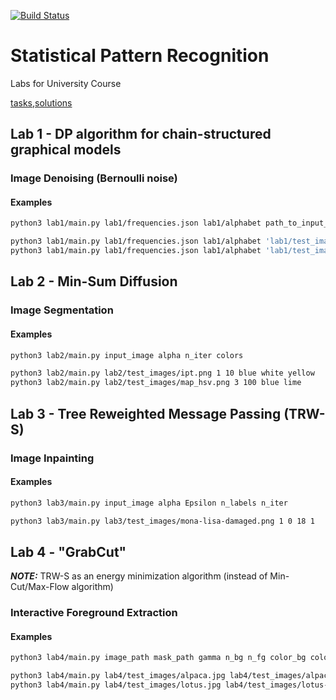 [![Build Status](https://travis-ci.com/maksymshylo/statistical_pattern_recognition.svg?token=j9Kqn8jNSznud7EAtsqm&branch=main)](https://travis-ci.com/maksymshylo/statistical_pattern_recognition)

# Statistical Pattern Recognition
Labs for University Course     


[tasks](https://github.com/maksymshylo/statistical_pattern_recognition/blob/main/tasks.pdf "tasks"),[solutions](https://github.com/maksymshylo/statistical_pattern_recognition/blob/main/solutions.pdf "solutions")

## Lab 1 - DP algorithm for chain-structured graphical models 
### Image Denoising (Bernoulli noise)
#### Examples
```bash
python3 lab1/main.py lab1/frequencies.json lab1/alphabet path_to_input_image noise_level

python3 lab1/main.py lab1/frequencies.json lab1/alphabet 'lab1/test_images/hello sweety_0.3.png' 0.3
python3 lab1/main.py lab1/frequencies.json lab1/alphabet 'lab1/test_images/but thence i learn and find the lesson true drugs poison him that so feil sick of you_0.45.png' 0.45
```
## Lab 2 - Min-Sum Diffusion
### Image Segmentation
#### Examples
```bash
python3 lab2/main.py input_image alpha n_iter colors

python3 lab2/main.py lab2/test_images/ipt.png 1 10 blue white yellow
python3 lab2/main.py lab2/test_images/map_hsv.png 3 100 blue lime
```
## Lab 3 - Tree Reweighted Message Passing (TRW-S)
### Image Inpainting
#### Examples
```bash
python3 lab3/main.py input_image alpha Epsilon n_labels n_iter

python3 lab3/main.py lab3/test_images/mona-lisa-damaged.png 1 0 18 1
```
## Lab 4 - "GrabCut"
**_NOTE:_**  TRW-S as an energy minimization algorithm (instead of Min-Cut/Max-Flow algorithm)
### Interactive Foreground Extraction
#### Examples
```bash
python3 lab4/main.py image_path mask_path gamma n_bg n_fg color_bg color_fg em_n_iter trws_n_iter n_iter 

python3 lab4/main.py lab4/test_images/alpaca.jpg lab4/test_images/alpaca-segmentation.png  50 3 3 blue red 10 10 1
python3 lab4/main.py lab4/test_images/lotus.jpg lab4/test_images/lotus-segmentation.png  50 3 3 lime blue 10 10 1
```
